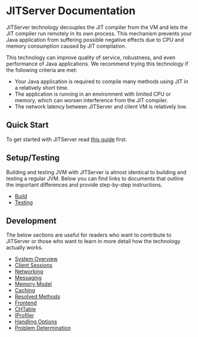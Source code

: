 <!--
Copyright IBM Corp. and others 2018

This program and the accompanying materials are made available under
the terms of the Eclipse Public License 2.0 which accompanies this
distribution and is available at https://www.eclipse.org/legal/epl-2.0/
or the Apache License, Version 2.0 which accompanies this distribution and
is available at https://www.apache.org/licenses/LICENSE-2.0.

This Source Code may also be made available under the following
Secondary Licenses when the conditions for such availability set
forth in the Eclipse Public License, v. 2.0 are satisfied: GNU
General Public License, version 2 with the GNU Classpath
Exception [1] and GNU General Public License, version 2 with the
OpenJDK Assembly Exception [2].

[1] https://www.gnu.org/software/classpath/license.html
[2] https://openjdk.org/legal/assembly-exception.html

SPDX-License-Identifier: EPL-2.0 OR Apache-2.0 OR GPL-2.0-only WITH Classpath-exception-2.0 OR GPL-2.0-only WITH OpenJDK-assembly-exception-1.0
-->

# JITServer Documentation

JITServer technology decouples the JIT compiler from the VM and lets the JIT compiler run remotely in its own process. This mechanism prevents your Java application from suffering possible negative effects due to CPU and memory consumption caused by JIT compilation.

This technology can improve quality of service, robustness, and even performance of Java applications. We recommend trying this technology if the following criteria are met:

- Your Java application is required to compile many methods using JIT in a relatively short time.
- The application is running in an environment with limited CPU or memory, which can worsen interference from the JIT compiler.
- The network latency between JITServer and client VM is relatively low.

## Quick Start

To get started with JITServer read [this guide](Usage.md) first.

## Setup/Testing

Building and testing JVM with JITServer is almost identical to building and testing a regular JVM.
Below you can find links to documents that outline the important differences and provide step-by-step instructions.

- [Build](Build.md)
- [Testing](Testing.md)

## Development

The below sections are useful for readers who want to contribute to JITServer
or those who want to learn in more detail how the technology actually works.

- [System Overview](Overview.md)
- [Client Sessions](ClientSession.md)
- [Networking](Networking.md)
- [Messaging](Messaging.md)
- [Memory Model](Memory.md)
- [Caching](Caching.md)
- [Resolved Methods](ResolvedMethod.md)
- [Frontend](Frontend.md)
- [CHTable](CHTable.md)
- [IProfiler](IProfiler.md)
- [Handling Options](OptionsDev.md)
- [Problem Determination](Problem.md)
